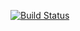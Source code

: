 [![Build Status](https://travis-ci.com/joshuahsieh/gittest.svg?token=iuLuRSGv9nBKEquapUHw&branch=master)](https://travis-ci.com/joshuahsieh/gittest)
